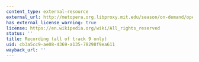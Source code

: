 ```yaml
---
content_type: external-resource
external_url: http://metopera.org.libproxy.mit.edu/season/on-demand/opera/?upc=811357018828
has_external_license_warning: true
license: https://en.wikipedia.org/wiki/All_rights_reserved
status: ''
title: Recording (all of track 9 only)
uid: cb3a5cc9-ae08-4369-a135-78298f9ea611
wayback_url: ''
---
```

